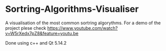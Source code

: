 # Sortring-Algorithms-Visualiser


A visualisation of the most common sortring algorythms.
For a demo of the project plese check https://www.youtube.com/watch?v=W5rXedx7pZ8&feature=youtu.be

Done using c++ and Qt 5.14.2
